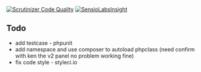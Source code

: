 [![Scrutinizer Code Quality](https://scrutinizer-ci.com/g/iLexN/KS-Car/badges/quality-score.png?b=2.x)](https://scrutinizer-ci.com/g/iLexN/KS-Car/?branch=2.x)
[![SensioLabsInsight](https://insight.sensiolabs.com/projects/1ac1ceb5-f1d7-45a9-b9fe-11ae166c2699/mini.png)](https://insight.sensiolabs.com/projects/1ac1ceb5-f1d7-45a9-b9fe-11ae166c2699)

## Todo
* add testcase - phpunit
* add namespace and use composer to autoload phpclass (need confirm with ken the v2 panel no problem working fine)
* fix code style - styleci.io
